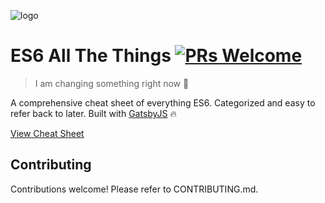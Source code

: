 ![logo](https://i.imgur.com/DHAPRHu.png)

# ES6 All The Things [![PRs Welcome](https://img.shields.io/badge/PRs-welcome-brightgreen.svg?style=flat-square)](http://makeapullrequest.com)

> I am changing something right now :tada:

A comprehensive cheat sheet of everything ES6. Categorized and easy to refer back to later. Built with [GatsbyJS](https://www.gatsbyjs.org/) 🔥

[View Cheat Sheet](https://melanieseltzer.github.io/es6-all-the-things/)

## Contributing

Contributions welcome! Please refer to CONTRIBUTING.md.
